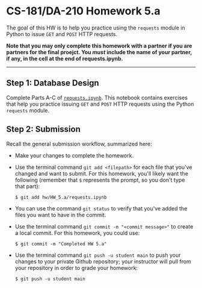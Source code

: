 # CS-181/DA-210 Homework 5.a

The goal of this HW is to help you practice using the `requests` module in Python to issue `GET` and `POST` HTTP requests.

**Note that you may only complete this homework with a partner if you are partners for the final proejct.  You _must_ include the name of your partner, if any, in the cell at the end of requests.ipynb.**

---

## Step 1: Database Design

Complete Parts A-C of [`requests.ipynb`](requests.ipynb).  This notebook contains exercises that help you practice issuing `GET` and `POST` HTTP requests using the Python `requests` module.

## Step 2: Submission

Recall the general submission workflow, summarized here:

- Make your changes to complete the homework.

- Use the terminal command `git add <filepath>` for each file that you've changed and want to submit.  For this homework, you'll likely want the following (remember that `$` represents the prompt, so you don't type that part):

    ```
    $ git add hw/HW_5.a/requests.ipynb
    ```

- You can use the command `git status` to verify that you've added the files you want to have in the commit.

- Use the terminal command `git commit -m "<commit message>"` to create a local commit.  For this homework, you could use:

    ```
    $ git commit -m "Completed HW 5.a"
    ```

- Use the terminal command `git push -u student main` to push your changes to your private Github repository; your instructor will pull from your repository in order to grade your homework:

    ```
    $ git push -u student main
    ```